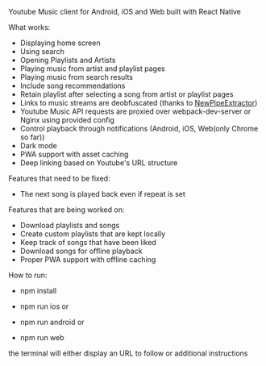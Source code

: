 Youtube Music client for Android, iOS and Web built with React Native

What works:
- Displaying home screen
- Using search
- Opening Playlists and Artists
- Playing music from artist and playlist pages
- Playing music from search results
- Include song recommendations
- Retain playlist after selecting a song from artist or playlist pages
- Links to music streams are deobfuscated (thanks to [NewPipeExtractor](https://github.com/TeamNewPipe/NewPipeExtractor))
- Youtube Music API requests are proxied over webpack-dev-server or Nginx using provided config
- Control playback through notifications (Android, iOS, Web(only Chrome so far))
- Dark mode
- PWA support with asset caching
- Deep linking based on Youtube's URL structure

Features that need to be fixed:
- The next song is played back even if repeat is set

Features that are being worked on:
- Download playlists and songs
- Create custom playlists that are kept locally
- Keep track of songs that have been liked
- Download songs for offline playback
- Proper PWA support with offline caching

How to run:
- npm install

- npm run ios
or
- npm run android
or
- npm run web

the terminal will either display an URL to follow or additional instructions